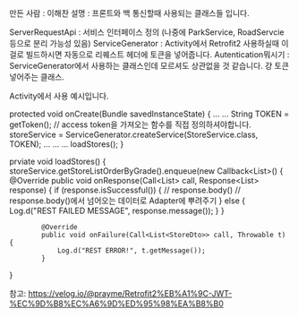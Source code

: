 만든 사람 : 이해찬
설명 : 프론트와 백 통신할때 사용되는 클래스들 입니다.

ServerRequestApi : 서비스 인터페이스 정의 (나중에 ParkService, RoadServcie 등으로 분리 가능성 있음)
ServiceGenerator : Activity에서 Retrofit2 사용하실때 이걸로 빌드하시면 자동으로 리퀘스트 헤더에 토큰을 넣어줍니다.
Autentication뭐시기 : ServiceGenerator에서 사용하는 클래스인데 모르셔도 상관없을 것 같습니다. 걍 토큰 넣어주는 클래스.


Activity에서 사용 예시입니다.

protected void onCreate(Bundle savedInstanceState) {
...
...
String TOKEN = getToken(); // access token을 가져오는 함수를 직접 정의하셔야합니다.
storeService = ServiceGenerator.createService(StoreService.class, TOKEN);
...
...
...
loadStores();
}

prviate void loadStores() {
storeService.getStoreListOrderByGrade().enqueue(new Callback<List<StoreDto>>() {
@Override
public void onResponse(Call<List<StoreDto>> call,
Response<List<StoreDto>> response) {
if (response.isSuccessful()) {
// response.body()
// response.body()에서 넘어오는 데이터로 Adapter에 뿌려주기
} else {
Log.d("REST FAILED MESSAGE", response.message());
}
}

            @Override
            public void onFailure(Call<List<StoreDto>> call, Throwable t) {
                Log.d("REST ERROR!", t.getMessage());
            }

}

참고: https://velog.io/@prayme/Retrofit2%EB%A1%9C-JWT-%EC%9D%B8%EC%A6%9D%ED%95%98%EA%B8%B0